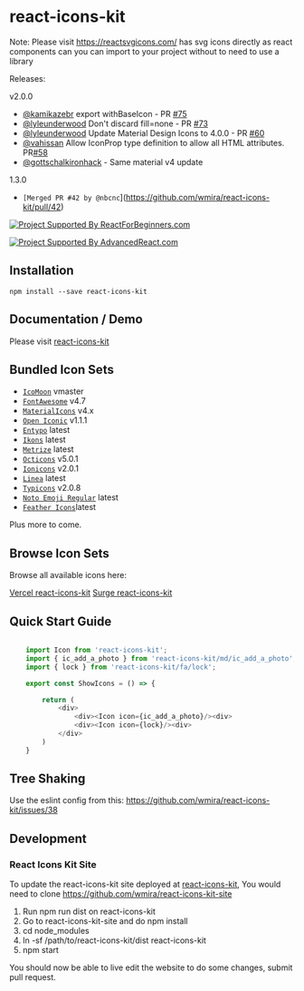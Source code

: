 
# react-icons-kit

Note: Please visit https://reactsvgicons.com/
has svg icons directly as react components can you can import to your project without
to need to use a library

Releases:

v2.0.0

- [@kamikazebr](https://github.com/kamikazebr) export withBaseIcon - PR [#75](https://github.com/wmira/react-icons-kit/pull/75)
- [@lyleunderwood](https://github.com/lyleunderwood) Don't discard fill=none - PR [#73](https://github.com/wmira/react-icons-kit/pull/73)
- [@lyleunderwood](https://github.com/lyleunderwood) Update Material Design Icons to 4.0.0 - PR [#60](https://github.com/wmira/react-icons-kit/pull/60)
- [@vahissan](https://github.com/vahissan) Allow IconProp type definition to allow all HTML attributes.  PR[#58](https://github.com/wmira/react-icons-kit/pull/58)
- [@gottschalkironhack](https://github.com/gottschalkironhack) - Same material v4 update

1.3.0

- `[Merged PR #42 by @nbcnc`](https://github.com/wmira/react-icons-kit/pull/42)


[![Project Supported By ReactForBeginners.com](https://img.shields.io/badge/%F0%9F%91%8D_Project_Supported_By-ReactForBeginners.com%20Tutorials-brightgreen.svg?style=flat-square)](https://ReactForBeginners.com/friend/REACTICONS)

[![Project Supported By AdvancedReact.com](https://img.shields.io/badge/%F0%9F%91%8D_Project_Supported_By-AdvancedReact.com%20Tutorials-brightgreen.svg?style=flat-square)](https://AdvancedReact.com/friend/REACTICONS)

## Installation

```
npm install --save react-icons-kit
```

## Documentation / Demo

Please visit [react-icons-kit](https://react-icons-kit-wmira.vercel.app/)

## Bundled Icon Sets

* [`IcoMoon`](https://github.com/Keyamoon/IcoMoon-Free) vmaster
* [`FontAwesome`](http://fortawesome.github.io/Font-Awesome/icons/) v4.7
* [`MaterialIcons`](https://www.google.com/design/icons/) v4.x
* [`Open Iconic`](https://github.com/iconic/open-iconic) v1.1.1
* [`Entypo`](http://entypo.com) latest
* [`Ikons`](http://ikons.piotrkwiatkowski.co.uk/) latest
* [`Metrize`](http://www.alessioatzeni.com/metrize-icons/) latest
* [`Octicons`](https://octicons.github.com/) v5.0.1
* [`Ionicons`](http://ionicons.com/) v2.0.1
* [`Linea`](http://linea.io/) latest
* [`Typicons`](http://typicons.com/) v2.0.8
* [`Noto Emoji Regular`](https://www.google.com/get/noto/#emoji-zsye/) latest
* [`Feather Icons`](https://feathericons.com/)latest

Plus more to come.

## Browse Icon Sets

Browse all available icons here: 

[Vercel react-icons-kit](https://react-icons-kit-wmira.vercel.app/)
[Surge react-icons-kit](https://react-icons-kit.surge.sh/)


## Quick Start Guide

```javascript

    import Icon from 'react-icons-kit';
    import { ic_add_a_photo } from 'react-icons-kit/md/ic_add_a_photo';
    import { lock } from 'react-icons-kit/fa/lock';

    export const ShowIcons = () => {

        return (
            <div>
                <div><Icon icon={ic_add_a_photo}/><div>
                <div><Icon icon={lock}/><div>
            </div>
        )
    }
```

## Tree Shaking

Use the eslint config from this: https://github.com/wmira/react-icons-kit/issues/38

## Development

### React Icons Kit Site

To update the react-icons-kit site deployed at [react-icons-kit](https://react-icons-kit-wmira.vercel.app/), You would need to clone
https://github.com/wmira/react-icons-kit-site

1. Run npm run dist on react-icons-kit
2. Go to react-icons-kit-site and do npm install
3. cd node_modules
4. ln -sf /path/to/react-icons-kit/dist react-icons-kit
5. npm start

You should now be able to live edit the website to do some changes, submit pull request.

